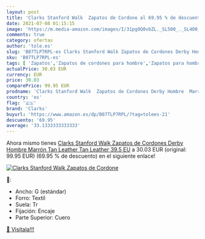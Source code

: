 ```yaml
---
layout: post
title: 'Clarks Stanford Walk  Zapatos de Cordone al 69.95 % de descuento'
date: 2021-07-08 01:15:15
image: 'https://m.media-amazon.com/images/I/31pgOQ0vbZL._SL500_._SL400_.jpg'
comments: true
category: ofertas
author: 'tole.es'
slug: 'B07TLP7RPL-es Clarks Stanford Walk Zapatos de Cordones Derby Hombre...'
sku: 'B07TLP7RPL-es'
tags: [ 'Zapatos','Zapatos de cordones para hombre','Zapatos para hombre','Zapatos y complementos','clarks','zapatos', ]
actualPrice: 30.03 EUR
currency: EUR
price: 30.03
comparePrice: 99.95 EUR
prodname: 'Clarks Stanford Walk  Zapatos de Cordones Derby Hombre  Marrón  Tan Leather Tan Leather   39.5 EU'
country: 'es'
flag: '🇪🇸'
brand: 'Clarks'
buyurl: 'https://www.amazon.es/dp/B07TLP7RPL/?tag=tolees-21'
descuento: '69.95'
average: '33.1333333333333'
---
```


Ahora mismo tienes [Clarks Stanford Walk  Zapatos de Cordones Derby Hombre  Marrón  Tan Leather Tan Leather   39.5 EU](https://www.amazon.es/dp/B07TLP7RPL/?tag=tolees-21) a 30.03 EUR (original: 99.95 EUR) (69.95 %  de descuento) en el siguiente enlace!

[![Clarks Stanford Walk  Zapatos de Cordone](https://m.media-amazon.com/images/I/31pgOQ0vbZL._SL500_._SL400_.jpg)](https://www.amazon.es/dp/B07TLP7RPL/?tag=tolees-21)

🔎:

- Ancho: G (estándar)
- Forro: Textil
- Suela: Tr
- Fijación: Encaje
- Parte Superior: Cuero

[🛒 Visítala!!!](https://www.amazon.es/dp/B07TLP7RPL/?tag=tolees-21)
